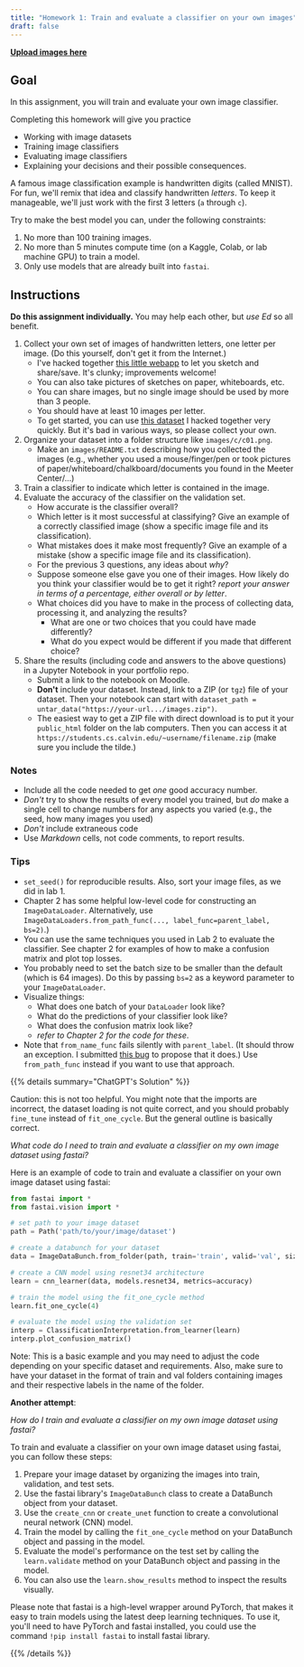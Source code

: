 ```yaml
---
title: "Homework 1: Train and evaluate a classifier on your own images"
draft: false
---
```


<!-- next year:

- Give students a clear outline of the code, and the structure of the responses (maybe even templates).
-->

[**Upload images here**](https://www.dropbox.com/request/5qyUKpV45HS0Wg7vKA4Y)

## Goal

In this assignment, you will train and evaluate your own image classifier.

Completing this homework will give you practice

- Working with image datasets
- Training image classifiers
- Evaluating image classifiers
- Explaining your decisions and their possible consequences.

A famous image classification example is handwritten digits (called MNIST). For fun, we'll remix that idea and classify handwritten *letters*.
To keep it manageable, we'll just work with the first 3 letters (`a` through `c`).

Try to make the best model you can, under the following constraints:

1. No more than 100 training images.
2. No more than 5 minutes compute time (on a Kaggle, Colab, or lab machine GPU) to train a model.
3. Only use models that are already built into `fastai`.

## Instructions

**Do this assignment individually.** You may help each other, but *use Ed* so all benefit.

1. Collect your own set of images of handwritten letters, one letter per image. (Do this yourself, don't get it from the Internet.)
    - I've hacked together [this little webapp](https://codepen.io/kcarnold/full/poZpdqX) to let you sketch and share/save. It's clunky; improvements welcome!
    - You can also take pictures of sketches on paper, whiteboards, etc.
    - You can share images, but no single image should be used by more than 3 people.
    - You should have at least 10 images per letter.
    - To get started, you can use [this dataset](https://students.cs.calvin.edu/~ka37/example_letter_images.zip) I hacked together very quickly. But it's bad in various ways, so please collect your own.
2. Organize your dataset into a folder structure like `images/c/c01.png`.
    - Make an `images/README.txt` describing how you collected the images (e.g., whether you used a mouse/finger/pen or took pictures of paper/whiteboard/chalkboard/documents you found in the Meeter Center/...)
3. Train a classifier to indicate which letter is contained in the image.
4. Evaluate the accuracy of the classifier on the validation set.
    - How accurate is the classifier overall?
    - Which letter is it most successful at classifying? Give an example of a correctly classified image (show a specific image file and its classification).
    - What mistakes does it make most frequently? Give an example of a mistake (show a specific image file and its classification).
    - For the previous 3 questions, any ideas about *why*?
    - Suppose someone else gave you one of their images. How likely do you think your classifier would be to get it right? *report your answer in terms of a percentage, either overall or by letter*.
    - What choices did you have to make in the process of collecting data, processing it, and analyzing the results?
      - What are one or two choices that you could have made differently?
      - What do you expect would be different if you made that different choice?
5. Share the results (including code and answers to the above questions) in a Jupyter Notebook in your portfolio repo.
    - Submit a link to the notebook on Moodle.
    - **Don't** include your dataset. Instead, link to a ZIP (or `tgz`) file of your dataset. Then your notebook can start with `dataset_path = untar_data("https://your-url.../images.zip")`.
    - The easiest way to get a ZIP file with direct download is to put it your `public_html` folder on the lab computers. Then you can access it at `https://students.cs.calvin.edu/~username/filename.zip` (make sure you include the tilde.)

### Notes

- Include all the code needed to get *one* good accuracy number.
- *Don't* try to show the results of every model you trained, but *do* make a single cell to change numbers for any aspects you varied (e.g., the seed, how many images you used)
- *Don't* include extraneous code
- Use *Markdown* cells, not code comments, to report results.

### Tips

- `set_seed()` for reproducible results. Also, sort your image files, as we did in lab 1.
- Chapter 2 has some helpful low-level code for constructing an `ImageDataLoader`. Alternatively, use `ImageDataLoaders.from_path_func(..., label_func=parent_label, bs=2)`.)
- You can use the same techniques you used in Lab 2 to evaluate the classifier. See chapter 2 for examples of how to make a confusion matrix and plot top losses.
- You probably need to set the batch size to be smaller than the default (which is 64 images). Do this by passing `bs=2` as a keyword parameter to your `ImageDataLoader`.
- Visualize things:
  - What does one batch of your `DataLoader` look like?
  - What do the predictions of your classifier look like?
  - What does the confusion matrix look like?
  - *refer to Chapter 2 for the code for these*.
- Note that `from_name_func` fails silently with `parent_label`. (It should throw an exception. I submitted [this bug](https://github.com/fastai/fastai/issues/3559) to propose that it does.) Use `from_path_func` instead if you want to use that approach.

{{% details summary="ChatGPT's Solution" %}}

Caution: this is not too helpful. You might note that the imports are incorrect, the dataset loading is not quite correct, and you should probably `fine_tune` instead of `fit_one_cycle`. But the general outline is basically correct.

*What code do I need to train and evaluate a classifier on my own image dataset using fastai?*

Here is an example of code to train and evaluate a classifier on your own image dataset using fastai:

```python
from fastai import *
from fastai.vision import *

# set path to your image dataset
path = Path('path/to/your/image/dataset')

# create a databunch for your dataset
data = ImageDataBunch.from_folder(path, train='train', valid='val', size=224, bs=64)

# create a CNN model using resnet34 architecture
learn = cnn_learner(data, models.resnet34, metrics=accuracy)

# train the model using the fit_one_cycle method
learn.fit_one_cycle(4)

# evaluate the model using the validation set
interp = ClassificationInterpretation.from_learner(learn)
interp.plot_confusion_matrix()
```

Note: This is a basic example and you may need to adjust the code depending on your specific dataset and requirements. Also, make sure to have your dataset in the format of train and val folders containing images and their respective labels in the name of the folder.

**Another attempt**:

*How do I train and evaluate a classifier on my own image dataset using fastai?*

To train and evaluate a classifier on your own image dataset using fastai, you can follow these steps:

1.  Prepare your image dataset by organizing the images into train, validation, and test sets.
2.  Use the fastai library\'s `ImageDataBunch` class to create a DataBunch object from your dataset.
3.  Use the `create_cnn` or `create_unet` function to create a convolutional neural network (CNN) model.
4.  Train the model by calling the `fit_one_cycle` method on your DataBunch object and passing in the model.
5.  Evaluate the model\'s performance on the test set by calling the `learn.validate` method on your DataBunch object and passing in the model.
6.  You can also use the `learn.show_results` method to inspect the results visually.

Please note that fastai is a high-level wrapper around PyTorch, that makes it easy to train models using the latest deep learning techniques. To use it, you\'ll need to have PyTorch and fastai installed, you could use the command `!pip install fastai` to install fastai library.


{{% /details %}}